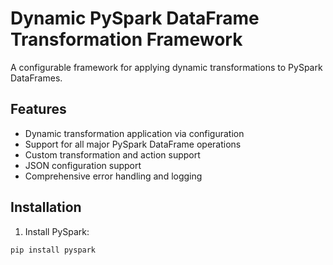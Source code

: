 # Dynamic PySpark DataFrame Transformation Framework

A configurable framework for applying dynamic transformations to PySpark DataFrames.

## Features

- Dynamic transformation application via configuration
- Support for all major PySpark DataFrame operations
- Custom transformation and action support
- JSON configuration support
- Comprehensive error handling and logging

## Installation

1. Install PySpark:
```bash
pip install pyspark
